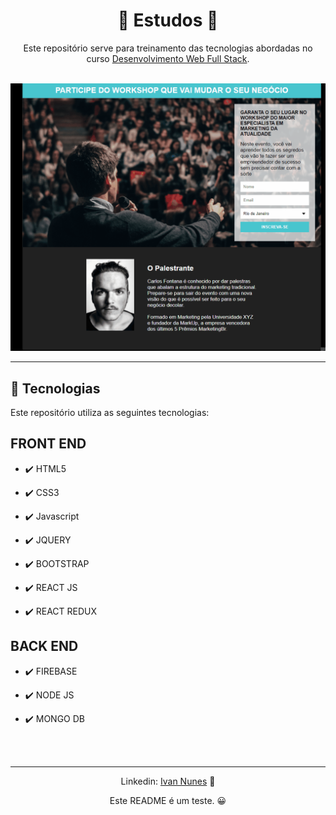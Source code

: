 <h1 align="center">🌻 Estudos 🌻</h1>

<p align="center">Este repositório serve para treinamento das tecnologias abordadas no curso <a href="https://programadorbr.com/?src=ytBFvalpen">Desenvolvimento Web Full Stack</a>.</p>
<br>

<div align="center">
    <img src="./github\Animação.gif" alt="demo">
</div>

<hr>

## 🚀 Tecnologias

Este repositório utiliza as seguintes tecnologias:

## FRONT END

- ✔️ HTML5

- ✔️ CSS3

- ✔️ Javascript

- ✔️ JQUERY

- ✔️ BOOTSTRAP

- ✔️ REACT JS

- ✔️ REACT REDUX

## BACK END

- ✔️ FIREBASE

- ✔️ NODE JS

- ✔️ MONGO DB

<br><br>
<hr>
<div align="center">
<p>Linkedin: <a href="https://www.linkedin.com/in/ivan-gabriel-santos-nunes-282a09178/">Ivan Nunes</a> 💼</p>

Este README é um teste. 😀
</div>
